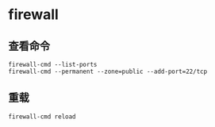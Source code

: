 # firewall

## 查看命令

```shell
firewall-cmd --list-ports
firewall-cmd --permanent --zone=public --add-port=22/tcp
```

## 重载

```shell
firewall-cmd reload
```

